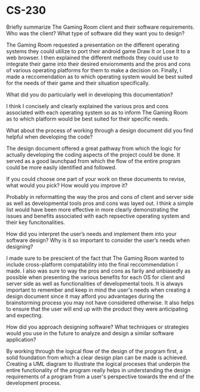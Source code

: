 # CS-230 

Briefly summarize The Gaming Room client and their software requirements. Who was the client? What type of software did they want you to design?

The Gaming Room requested a presentation on the different operating systems they could utilize to port their android game Draw It or Lose It to a web browser. I then explained the different methods they could use to integrate their game into their desired enviornments and the pros and cons of various operating platforms for them to make a decision on. Finally, I made a reccomendation as to which operating system would be best suited for the needs of their game and their situation specifically.

What did you do particularly well in developing this documentation?

I think I concisely and clearly explained the various pros and cons associated with each operating system so as to inform The Gaming Room as to which platform would be best suited for their specific needs.

What about the process of working through a design document did you find helpful when developing the code?

The design document offered a great pathway from which the logic for actually developing the coding aspects of the project could be done. It served as a good launchpad from which the flow of the entire program could be more easily identified and followed.

If you could choose one part of your work on these documents to revise, what would you pick? How would you improve it?

Probably in reformatting the way the pros and cons of client and server side as well as developmental tools pros and cons was layed out. I think a simple list would have been more effective in more clearly demonstrating the issues and benefits associated with each repsective operating system and their key funcitonalities. 

How did you interpret the user’s needs and implement them into your software design? Why is it so important to consider the user’s needs when designing?

I made sure to be prescient of the fact that The Gaming Room wanted to include cross-platform compatability into the final reccommendation I made. I also was sure to way the pros and cons as farily and unbiasedly as possible when presenting the various benefits for each OS for client and server side as well as functionalities of developmental tools. It is always important to remember and keep in mind the user's needs when creating a design document since it may afford you advantages during the brainstorming process you may not have considered otherwise. It also helps to ensure that the user will end up with the product they were anticipating and expecting.

How did you approach designing software? What techniques or strategies would you use in the future to analyze and design a similar software application?

By working through the logical flow of the design of the program first, a solid foundation from which a clear design plan can be made is achieved. Creating a UML diagram to illustrate the logical proceses that underpin the entire functionality of the program really helps in understanding the design requirements of a program from a user's perspective towards the end of the development process.
